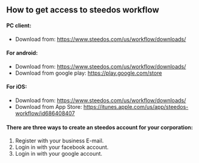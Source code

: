 ## How to get access to steedos workflow

#### PC client:
- Download from: https://www.steedos.com/us/workflow/downloads/

#### For android:
- Download from: https://www.steedos.com/us/workflow/downloads/
- Download from google play: https://play.google.com/store

#### For iOS:
- Download from:  https://www.steedos.com/us/workflow/downloads/
- Download from App Store: https://itunes.apple.com/us/app/steedos-workflow/id686408407
 
#### There are three ways to create an steedos account for your corporation:
1. Register with your business E-mail.
2. Login in with your facebook account.
3. Login in with your google account.




